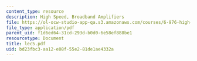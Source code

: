 ```yaml
---
content_type: resource
description: High Speed, Broadband Amplifiers
file: https://ol-ocw-studio-app-qa.s3.amazonaws.com/courses/6-976-high-speed-communication-circuits-and-systems-spring-2003/bd23fbc3aa12e08f55e281de1ae4332a_lec5.pdf
file_type: application/pdf
parent_uid: f1d6ed64-31cd-293d-b0d0-6e58ef888be1
resourcetype: Document
title: lec5.pdf
uid: bd23fbc3-aa12-e08f-55e2-81de1ae4332a
---
```

